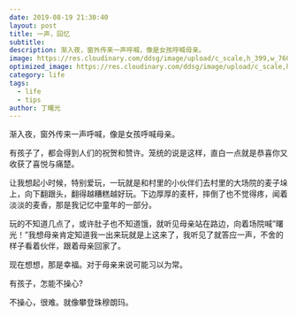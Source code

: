 ```yaml
---
date: 2019-08-19 21:30:40
layout: post
title: 一声，回忆
subtitle: 
description: 渐入夜，窗外传来一声呼喊，像是女孩呼喊母亲。
image: https://res.cloudinary.com/ddsg/image/upload/c_scale,h_399,w_760/v1567214980/%E4%B8%80%E5%A3%B0%E5%9B%9E%E5%BF%86_h6hijj.jpg
optimized_image: https://res.cloudinary.com/ddsg/image/upload/c_scale,h_200,w_380/v1567214980/%E4%B8%80%E5%A3%B0%E5%9B%9E%E5%BF%86_h6hijj.jpg
category: life
tags:
  - life
  - tips
author: 丁曙光
---
```

渐入夜，窗外传来一声呼喊，像是女孩呼喊母亲。

有孩子了，都会得到人们的祝贺和赞许。笼统的说是这样，直白一点就是恭喜你又收获了喜悦与痛楚。

让我想起小时候，特别爱玩，一玩就是和村里的小伙伴们去村里的大场院的麦子垛上，向下翻跟头，翻得越糟糕越好玩。下边厚厚的麦杆，摔倒了也不觉得疼，闻着淡淡的麦香，那是我记忆中童年的一部分。

玩的不知道几点了，或许肚子也不知道饿，就听见母亲站在路边，向着场院喊”曙光！”我想母亲肯定知道我一出来玩就是上这来了，我听见了就答应一声，不舍的样子看着伙伴，跟着母亲回家了。

现在想想，那是幸福。对于母亲来说可能习以为常。

有孩子，怎能不操心?

 

不操心，很难。就像攀登珠穆朗玛。








